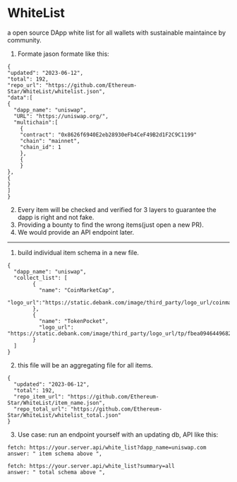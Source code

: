 # WhiteList
a open source DApp white list for all wallets with sustainable maintaince by community.

1. Formate
jason formate like this:
```
{
"updated": "2023-06-12",
"total": 192,
"repo_url": "https://github.com/Ethereum-Star/WhiteList/whitelist.json",
"data":[
{
  "dapp_name": "uniswap",
  "URL": "https://uniswap.org/",
  "multichain":[
    {
    "contract": "0x8626f6940E2eb28930eFb4CeF49B2d1F2C9C1199"
    "chain": "mainnet",
    "chain_id": 1
    },
    {
    }
},
{
}
]
}
```

2. Every item will be checked and verified for 3 layers to guarantee the dapp is right and not fake.
3. Providing a bounty to find the wrong items(just open a new PR).
4. We would provide an API endpoint later.

-----------------
1. build individual item schema in a new file.
```
{
  "dapp_name": "uniswap",
  "collect_list": [
        {
          "name": "CoinMarketCap",
          "logo_url":"https://static.debank.com/image/third_party/logo_url/coinmarketcap/f7c62d7fa33dfec3a2d3365792c20f23.png"
        },
        {
          "name": "TokenPocket",
          "logo_url": "https://static.debank.com/image/third_party/logo_url/tp/fbea0946449682d2d511de4c83ce7343.png"
        }
  ]
}
```
2. this file will be an aggregating file for all items.

```
{
  "updated": "2023-06-12",
  "total": 192,
  "repo_item_url": "https://github.com/Ethereum-Star/WhiteList/item_name.json",
  "repo_total_url": "https://github.com/Ethereum-Star/WhiteList/whitelist_total.json"
}
```   

3. Use case: run an endpoint yourself with an updating db, API like this:
```
fetch: https://your.server.api/white_list?dapp_name=uniswap.com
answer: " item schema above ",

fetch: https://your.server.api/white_list?summary=all
answer: " total schema above ",


```
